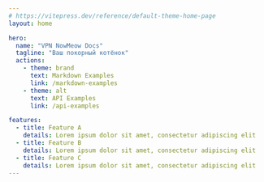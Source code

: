 ```yaml
---
# https://vitepress.dev/reference/default-theme-home-page
layout: home

hero:
  name: "VPN NowMeow Docs"
  tagline: "Ваш покорный котёнок"
  actions:
    - theme: brand
      text: Markdown Examples
      link: /markdown-examples
    - theme: alt
      text: API Examples
      link: /api-examples

features:
  - title: Feature A
    details: Lorem ipsum dolor sit amet, consectetur adipiscing elit
  - title: Feature B
    details: Lorem ipsum dolor sit amet, consectetur adipiscing elit
  - title: Feature C
    details: Lorem ipsum dolor sit amet, consectetur adipiscing elit
---
```


